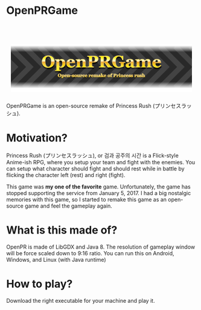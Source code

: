 
# OpenPRGame

<h1 align="center">
  <br>
  <img src="banner.png" alt="OpenPRGame" width="480">
</h1>

OpenPRGame is an open-source remake of Princess Rush (プリンセスラッシュ).

# Motivation?
Princess Rush (プリンセスラッシュ), or 검과 공주의 시간 is a Flick-style Anime-ish RPG, where you setup your team and fight with the enemies. You can setup what character should fight and should rest while in battle by flicking the character left (rest) and right (fight).

This game was **my one of the favorite** game. Unfortunately, the game has stopped supporting the service from January 5, 2017. I had a big nostalgic memories with this game, so I started to remake this game as an open-source game and feel the gameplay again.

# What is this made of?
OpenPR is made of LibGDX and Java 8. The resolution of gameplay window will be force scaled down to 9:16 ratio. You can run this on Android, Windows, and Linux (with Java runtime)

# How to play?
Download the right executable for your machine and play it.
